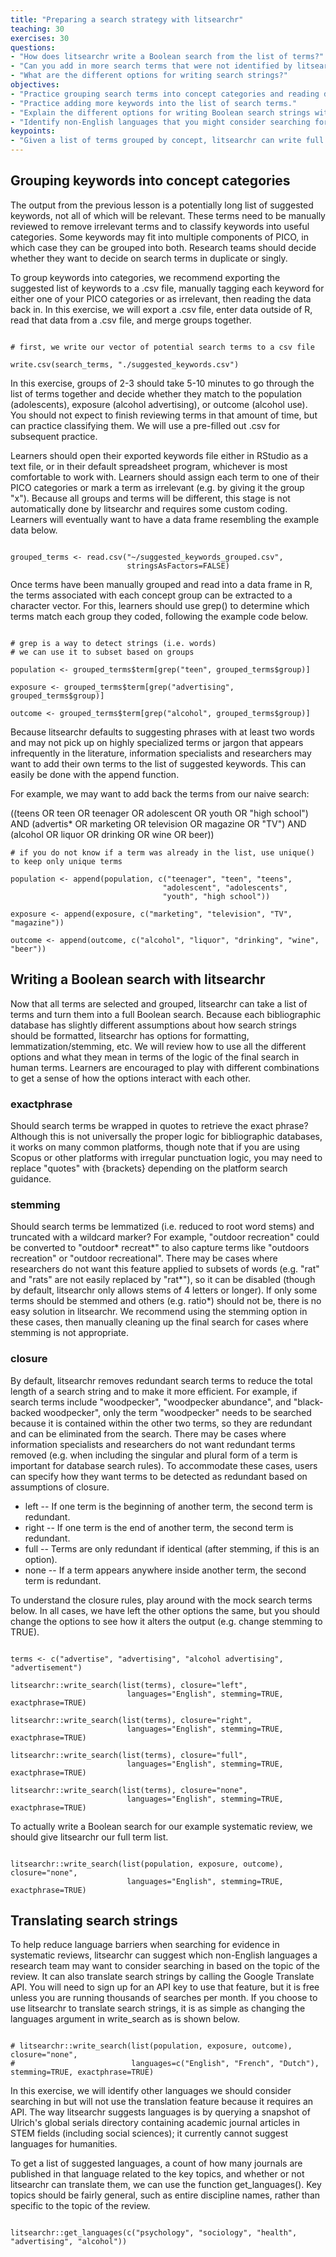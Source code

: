 ```yaml
---
title: "Preparing a search strategy with litsearchr"
teaching: 30
exercises: 30
questions:
- "How does litsearchr write a Boolean search from the list of terms?"
- "Can you add in more search terms that were not identified by litsearchr?"
- "What are the different options for writing search strings?"
objectives:
- "Practice grouping search terms into concept categories and reading data."
- "Practice adding more keywords into the list of search terms."
- "Explain the different options for writing Boolean search strings with litsearchr."
- "Identify non-English languages that you might consider searching for a review topic."
keypoints:
- "Given a list of terms grouped by concept, litsearchr can write full Boolean search string from them and translate it into up to 53 languages."
---
```


## Grouping keywords into concept categories

The output from the previous lesson is a potentially long list of suggested keywords, not all of which will be relevant. These terms need to be manually reviewed to remove irrelevant terms and to classify keywords into useful categories. Some keywords may fit into multiple components of PICO, in which case they can be grouped into both. Research teams should decide whether they want to decide on search terms in duplicate or singly. 

To group keywords into categories, we recommend exporting the suggested list of keywords to a .csv file, manually tagging each keyword for either one of your PICO categories or as irrelevant, then reading the data back in. In this exercise, we will export a .csv file, enter data outside of R, read that data from a .csv file, and merge groups together.

```{r}

# first, we write our vector of potential search terms to a csv file

write.csv(search_terms, "./suggested_keywords.csv")

```
In this exercise, groups of 2-3 should take 5-10 minutes to go through the list of terms together and decide whether they match to the population (adolescents), exposure (alcohol advertising), or outcome (alcohol use). You should not expect to finish reviewing terms in that amount of time, but can practice classifying them. We will use a pre-filled out .csv for subsequent practice. 


Learners should open their exported keywords file either in RStudio as a text file, or in their default spreadsheet program, whichever is most comfortable to work with. Learners should assign each term to one of their PICO categories or mark a term as irrelevant (e.g. by giving it the group "x"). Because all groups and terms will be different, this stage is not automatically done by litsearchr and requires some custom coding. Learners will eventually want to have a data frame resembling the example data below. 

```{r}

grouped_terms <- read.csv("~/suggested_keywords_grouped.csv",
                          stringsAsFactors=FALSE)

```

Once terms have been manually grouped and read into a data frame in R, the terms associated with each concept group can be extracted to a character vector. For this, learners should use grep() to determine which terms match each group they coded, following the example code below. 

```{r}

# grep is a way to detect strings (i.e. words)
# we can use it to subset based on groups                           

population <- grouped_terms$term[grep("teen", grouped_terms$group)]

exposure <- grouped_terms$term[grep("advertising", grouped_terms$group)]

outcome <- grouped_terms$term[grep("alcohol", grouped_terms$group)]

```

Because litsearchr defaults to suggesting phrases with at least two words and may not pick up on highly specialized terms or jargon that appears infrequently in the literature, information specialists and researchers may want to add their own terms to the list of suggested keywords. This can easily be done with the append function. 

For example, we may want to add back the terms from our naive search:

((teens OR teen OR teenager OR adolescent OR youth OR "high school") AND (advertis* OR marketing OR television OR magazine OR "TV") AND (alcohol OR liquor OR drinking OR wine OR beer))

```{r}
# if you do not know if a term was already in the list, use unique() to keep only unique terms

population <- append(population, c("teenager", "teen", "teens", 
                                  "adolescent", "adolescents", 
                                  "youth", "high school"))

exposure <- append(exposure, c("marketing", "television", "TV", "magazine"))

outcome <- append(outcome, c("alcohol", "liquor", "drinking", "wine", "beer"))

```


## Writing a Boolean search with litsearchr

Now that all terms are selected and grouped, litsearchr can take a list of terms and turn them into a full Boolean search. Because each bibliographic database has slightly different assumptions about how search strings should be formatted, litsearchr has options for formatting, lemmatization/stemming, etc. We will review how to use all the different options and what they mean in terms of the logic of the final search in human terms. Learners are encouraged to play with different combinations to get a sense of how the options interact with each other.

### exactphrase
Should search terms be wrapped in quotes to retrieve the exact phrase? Although this is not universally the proper logic for bibliographic databases, it works on many common platforms, though note that if you are using Scopus or other platforms with irregular punctuation logic, you may need to replace "quotes" with {brackets} depending on the platform search guidance. 

### stemming
Should search terms be lemmatized (i.e. reduced to root word stems) and truncated with a wildcard marker? For example, "outdoor recreation" could be converted to "outdoor* recreat\*" to also capture terms like "outdoors recreation" or "outdoor recreational". There may be cases where researchers do not want this feature applied to subsets of words (e.g. "rat" and "rats" are not easily replaced by "rat\*"), so it can be disabled (though by default, litsearchr only allows stems of 4 letters or longer). If only some terms should be stemmed and others (e.g. ratio*) should not be, there is no easy solution in litsearchr. We recommend using the stemming option in these cases, then manually cleaning up the final search for cases where stemming is not appropriate.

### closure
By default, litsearchr removes redundant search terms to reduce the total length of a search string and to make it more efficient. For example, if search terms include "woodpecker", "woodpecker abundance", and "black-backed woodpecker", only the term "woodpecker" needs to be searched because it is contained within the other two terms, so they are redundant and can be eliminated from the search. There may be cases where information specialists and researchers do not want redundant terms removed (e.g. when including the singular and plural form of a term is important for database search rules). To accommodate these cases, users can specify how they want terms to be detected as redundant based on assumptions of closure.
* left -- If one term is the beginning of another term, the second term is redundant.
* right -- If one term is the end of another term, the second term is redundant.
* full -- Terms are only redundant if identical (after stemming, if this is an option).
* none -- If a term appears anywhere inside another term, the second term is redundant.

To understand the closure rules, play around with the mock search terms below. In all cases, we have left the other options the same, but you should change the options to see how it alters the output (e.g. change stemming to TRUE).

```{r}

terms <- c("advertise", "advertising", "alcohol advertising", "advertisement")

litsearchr::write_search(list(terms), closure="left", 
                          languages="English", stemming=TRUE, exactphrase=TRUE)

litsearchr::write_search(list(terms), closure="right",
                          languages="English", stemming=TRUE, exactphrase=TRUE)

litsearchr::write_search(list(terms), closure="full", 
                          languages="English", stemming=TRUE, exactphrase=TRUE)

litsearchr::write_search(list(terms), closure="none", 
                          languages="English", stemming=TRUE, exactphrase=TRUE)

```

To actually write a Boolean search for our example systematic review, we should give litsearchr our full term list.

```{r}

litsearchr::write_search(list(population, exposure, outcome), closure="none", 
                          languages="English", stemming=TRUE, exactphrase=TRUE)

```


## Translating search strings

To help reduce language barriers when searching for evidence in systematic reviews, litsearchr can suggest which non-English languages a research team may want to consider searching in based on the topic of the review. It can also translate search strings by calling the Google Translate API. You will need to sign up for an API key to use that feature, but it is free unless you are running thousands of searches per month. If you choose to use litsearchr to translate search strings, it is as simple as changing the languages argument in write_search as is shown below.

```{r}

# litsearchr::write_search(list(population, exposure, outcome), closure="none", 
#                          languages=c("English", "French", "Dutch"), stemming=TRUE, exactphrase=TRUE)

```

In this exercise, we will identify other languages we should consider searching in but will not use the translation feature because it requires an API. The way litsearchr suggests languages is by querying a snapshot of Ulrich's global serials directory containing academic journal articles in STEM fields (including social sciences); it currently cannot suggest languages for humanities.

To get a list of suggested languages, a count of how many journals are published in that language related to the key topics, and whether or not litsearchr can translate them, we can use the function get_languages(). Key topics should be fairly general, such as entire discipline names, rather than specific to the topic of the review.

```{r}

litsearchr::get_languages(c("psychology", "sociology", "health", "advertising", "alcohol"))

```


